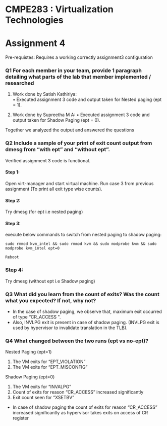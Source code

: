 # CMPE283 : Virtualization Technologies

# Assignment 4

Pre-requistes:
Requires a working correctly assignment3 configuration

### Q1  For each member in your team, provide 1 paragraph detailing what parts of the lab that member implemented / researched

1. Work done by Satish Kathiriya:  
  • Executed assignment 3 code and output taken for Nested paging (ept = 1).
 
2. Work done by Supreetha M A:
     • Executed assignment 3 code and output taken for Shadow Paging (ept = 0).
 
 Together we analyzed the output and answered the questions 

### Q2 Include a sample of your print of exit count output from dmesg from “with ept” and “without ept”.

Verified assignment 3 code is functional.

#### Step 1: 
Open virt-manager and start virtual machine. Run case 3 from previous assignment (To print all exit type wise counts). 

#### Step 2: 
Try dmesg (for ept i.e nested paging)

#### Step 3:
execute below commands to switch from nested paging to shadow paging:  

```
sudo rmmod kvm_intel && sudo rmmod kvm && sudo modprobe kvm && sudo modprobe kvm_intel ept=0

Reboot
```

### Step 4:
Try dmesg (without ept i.e Shadow paging)

### Q3 What did you learn from the count of exits? Was the count what you expected? If not, why not?

-	In the case of shadow paging, we observe that, maximum exit occurred of type “CR_ACCESS ".
-	Also, INVLPG exit is present in case of shadow paging. (INVLPG exit is used by hypervisor to invalidate translation in the TLB).

### Q4 What changed between the two runs (ept vs no-ept)?

Nested Paging (ept=1)				
1. The VM exits for “EPT_VIOLATION”	
2. The VM exits for “EPT_MISCONFIG”	
									
Shadow Paging (ept=0)
1. The VM exits for “INVALPG”
2. Count of exits for reason “CR_ACCESS” increased significantly
3. Exit count seen for “XSETBV”

-	In case of shadow paging the count of exits for reason “CR_ACCESS” increased significantly as hypervisor takes exits on access of CR register
